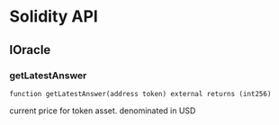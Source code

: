 # Solidity API

## IOracle

### getLatestAnswer

```solidity
function getLatestAnswer(address token) external returns (int256)
```

current price for token asset. denominated in USD

